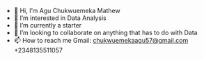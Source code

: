- 👋 Hi, I’m Agu Chukwuemeka Mathew 
- 👀 I’m interested in Data Analysis 
- 🌱 I’m currently a starter
- 💞️ I’m looking to collaborate on anything that has to do with Data
- 📫 How to reach me Gmail: chukwuemekaagu57@gmail.com  +2348135511057

<!---
Ofiaduagbara/Ofiaduagbara is a ✨ special ✨ repository because its `README.md` (this file) appears on your GitHub profile.
You can click the Preview link to take a look at your changes.
--->
